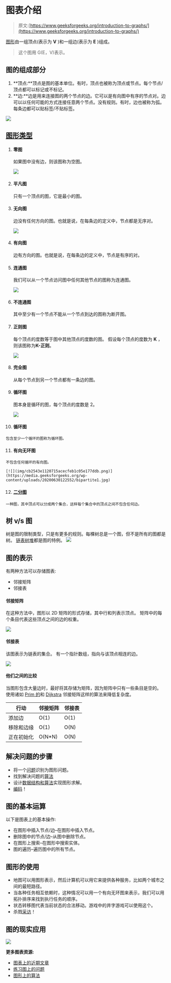 # 图表介绍

> 原文:[https://www.geeksforgeeks.org/introduction-to-graphs/](https://www.geeksforgeeks.org/introduction-to-graphs/)

[图形](https://www.geeksforgeeks.org/graph-data-structure-and-algorithms/)由一组顶点(表示为 **V** )和一组边(表示为 **E** )组成。

> 这个图用 G(E，V)表示。

## 图的组成部分

1.  **顶点:**顶点是图的基本单位。有时，顶点也被称为顶点或节点。每个节点/顶点都可以标记或不标记。
2.  **边:**边是用来连接图的两个节点的边。它可以是有向图中有序的节点对。边可以以任何可能的方式连接任意两个节点。没有规则。有时，边也被称为弧。每条边都可以贴标签/不贴标签。

[![](img/464bd0b5c3c104b6f118d44aa6c2000d.png)](https://media.geeksforgeeks.org/wp-content/uploads/20200630111809/graph18.jpg)

## [图形类型](https://www.geeksforgeeks.org/graph-types-and-applications/)

1.  #### 零图

    如果图中没有边，则该图称为空图。

    [![](img/15367142031c4b95b29f669fcc72f9bc.png)](https://media.geeksforgeeks.org/wp-content/uploads/20200630113942/null_graph_trivial.jpg)

2.  #### 平凡图

    只有一个顶点的图，它是最小的图。

3.  #### 无向图

    边没有任何方向的图。也就是说，在每条边的定义中，节点都是无序对。

    [![](img/15ece0fc62756b8613813fc180c231ec.png)](https://media.geeksforgeeks.org/wp-content/uploads/20200630114438/directed.jpg)

4.  #### 有向图

    边有方向的图。也就是说，在每条边的定义中，节点是有序的对。

5.  #### 连通图

    我们可以从一个节点访问图中任何其他节点的图称为连通图。

    [![](img/7dcda0af277e13b1318c688e5f11abd1.png)](https://media.geeksforgeeks.org/wp-content/uploads/20200630121400/connected1.jpg)

6.  #### 不连通图

    其中至少有一个节点不能从一个节点到达的图称为断开图。

7.  #### 正则图

    每个顶点的度数等于图中其他顶点的度数的图。
    假设每个顶点的度数为 **K** ，则该图称为**K-正则**。

    [![](img/49252014abdd0bbd6827c617fe6ad554.png)](https://media.geeksforgeeks.org/wp-content/uploads/20200630122008/regular.jpg)

8.  #### 完全图

    从每个节点到另一个节点都有一条边的图。

9.  #### 循环图

    图本身是循环的图，每个顶点的度数是 2。

    [![](img/51202b8b31ced7240949832b679f8a50.png)](https://media.geeksforgeeks.org/wp-content/uploads/20200630122225/cyclic.jpg)

10.  #### 循环图

    包含至少一个循环的图称为循环图。

11.  #### 有向无环图

    不包含任何循环的有向图。

    [![](img/cb2543e1120715acecfeb1c05e177ddb.png)](https://media.geeksforgeeks.org/wp-content/uploads/20200630122552/bipartite1.jpg)

12.  #### [二分图](https://www.geeksforgeeks.org/bipartite-graph/)

    一种图，其中顶点可以分成两个集合，这样每个集合中的顶点之间不包含任何边。

## 树 v/s 图

树是图的限制类型，只是有更多的规则。每棵树总是一个图，但不是所有的图都是树。
[链表](https://www.geeksforgeeks.org/data-structures/linked-list/)[树](https://www.geeksforgeeks.org/binary-tree-data-structure/)[堆](https://www.geeksforgeeks.org/heap-data-structure/)都是图的特例。
[![](img/0ef52dfd5ddc5fbdd5e94d7c9c07771c.png)](https://media.geeksforgeeks.org/wp-content/uploads/20200630123458/tree_vs_graph.jpg)

## 图的表示

有两种方法可以存储图表:

*   邻接矩阵
*   邻接表

#### 邻接矩阵

在这种方法中，图形以 2D 矩阵的形式存储，其中行和列表示顶点。
矩阵中的每个条目代表这些顶点之间的边的权重。

[![](img/187d8e87d5819648e44c15c79b653201.png)](https://media.geeksforgeeks.org/wp-content/uploads/20200630124726/adjacency_mat1.jpg)

#### 邻接表

该图表示为链表的集合。
有一个指针数组，指向与该顶点相连的边。

[![](img/9c2129c1434fe2f337269132cbc77328.png)](https://media.geeksforgeeks.org/wp-content/uploads/20200630125356/adjacency_list.jpg)

#### 他们之间的比较

当图形包含大量边时，最好将其存储为矩阵，因为矩阵中只有一些条目是空的。
使用诸如 [Prim 的](https://www.geeksforgeeks.org/prims-minimum-spanning-tree-mst-greedy-algo-5/)和 [Dijkstra](https://www.geeksforgeeks.org/dijkstras-shortest-path-algorithm-greedy-algo-7/) 邻接矩阵这样的算法来降低复杂度。

| 行动 | 邻接矩阵 | 邻接表 |
| --- | --- | --- |
| 添加边 | O(1) | O(1) |
| 移除和边缘 | O(1) | O(N) |
| 正在初始化 | O(N*N) | O(N) |

## 解决问题的步骤

*   将一个[问题](https://practice.geeksforgeeks.org/explore/?category%5B%5D=Graph&page=1)识别为图形问题。
*   找到解决问题的[算法](https://www.geeksforgeeks.org/graph-data-structure-and-algorithms/)
*   设计[数据结构和算法](https://www.geeksforgeeks.org/data-structures/)实现图形求解。
*   [编码](https://ide.geeksforgeeks.org/)！

## 图的基本运算

以下是图表上的基本操作:

*   在图形中插入节点/边–在图形中插入节点。
*   删除图中的节点/边–从图中删除节点。
*   在图形上搜索–在图形中搜索实体。
*   图的遍历–遍历图中的所有节点。

## 图形的使用

*   地图可以用图形表示，然后计算机可以用它来提供各种服务，比如两个城市之间的最短路径。
*   当各种任务相互依赖时，这种情况可以用一个有向无环图来表示，我们可以用拓扑排序来找到执行任务的顺序。
*   状态转移图代表当前状态的合法移动。游戏中的井字游戏可以使用这个。
*   杀戮[采访](https://www.geeksforgeeks.org/category/interview-experiences/)！

## 图的现实应用

[![](img/9438adb914948bf0b9b42c92c1719dae.png)](https://media.geeksforgeeks.org/wp-content/uploads/20200630130949/applications_graph.jpg)

**更多图表资源:**

*   [图表上的近期文章](https://www.geeksforgeeks.org/graph-data-structure-and-algorithms/)
*   [练习图上的问题](https://practice.geeksforgeeks.org/explore/?category%5B%5D=Graph&page=1)
*   [图形上的算法](https://www.geeksforgeeks.org/graph-data-structure-and-algorithms/)